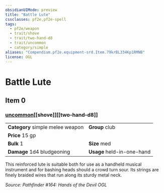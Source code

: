 ```yaml
---
obsidianUIMode: preview
title: "Battle Lute"
cssclasses: pf2e,pf2e-spell
tags:
  - pf2e/weapon
  - trait/shove
  - trait/two-hand-d8
  - trait/uncommon
  - category/simple
aliases: "Compendium.pf2e.equipment-srd.Item.79krBL334Kp1RMNB"
license: OGL
---
```

# Battle Lute
## Item 0
### [uncommon](uncommon "Uncommon Rarity Trait")[[shove]][[two-hand-d8]]

|  |  |
| -- | -- |
| **Category** simple melee weapon | **Group** club |
| **Price** 15 gp |  |
| **Bulk** 1 | **Size** med |
| **Damage** 1d4 bludgeoning  | **Usage** held-in-one-hand |



This reinforced lute is suitable both for use as a handheld musical instrument and for bashing heads should a crowd turn sour. Its strings are finely braided wires that run along its sturdy metal neck.

*Source: Pathfinder #164: Hands of the Devil*
*OGL*